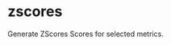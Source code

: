 <!--
---
title: "zscores"
custom_edit_url: https://github.com/andrewm4894/netdata/edit/master/collectors/python.d.plugin/zscores/README.md
---
-->

# zscores

Generate ZScores Scores for selected metrics. 
